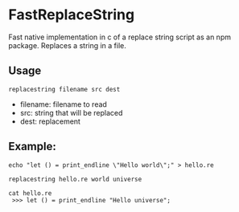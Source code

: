 # FastReplaceString
Fast native implementation in c of a replace string script as an npm package. Replaces a string in a file.

## Usage
```
replacestring filename src dest
```
* filename: filename to read
* src: string that will be replaced
* dest: replacement


## Example:

```
echo "let () = print_endline \"Hello world\";" > hello.re

replacestring hello.re world universe

cat hello.re
 >>> let () = print_endline "Hello universe";
```